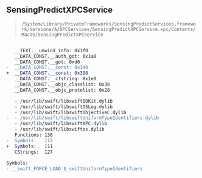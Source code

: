 ## SensingPredictXPCService

> `/System/Library/PrivateFrameworks/SensingPredictServices.framework/Versions/A/XPCServices/SensingPredictXPCService.xpc/Contents/MacOS/SensingPredictXPCService`

```diff

   __TEXT.__unwind_info: 0x1f0
   __DATA_CONST.__auth_got: 0x1a0
   __DATA_CONST.__got: 0xd0
-  __DATA_CONST.__const: 0x3a0
+  __DATA_CONST.__const: 0x398
   __DATA_CONST.__cfstring: 0x1e0
   __DATA_CONST.__objc_classlist: 0x38
   __DATA_CONST.__objc_protolist: 0x28

   - /usr/lib/swift/libswiftIOKit.dylib
   - /usr/lib/swift/libswiftOSLog.dylib
   - /usr/lib/swift/libswiftObjectiveC.dylib
-  - /usr/lib/swift/libswiftUniformTypeIdentifiers.dylib
   - /usr/lib/swift/libswiftXPC.dylib
   - /usr/lib/swift/libswiftos.dylib
   Functions: 138
-  Symbols:   112
+  Symbols:   111
   CStrings:  127
 
Symbols:
- __swift_FORCE_LOAD_$_swiftUniformTypeIdentifiers

```
